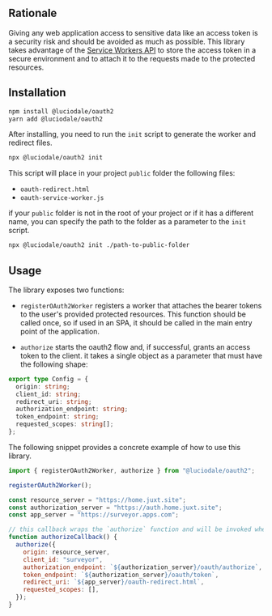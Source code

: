 ## Rationale

Giving any web application access to sensitive data like an access token is a security risk and should be avoided as much as possible. This library takes advantage of the [Service Workers API](https://developer.mozilla.org/en-US/docs/Web/API/Service_Worker_API) to store the access token in a secure environment and to attach it to the requests made to the protected resources.

## Installation

```sh
npm install @luciodale/oauth2
yarn add @luciodale/oauth2
```

After installing, you need to run the `init` script to generate the worker and redirect files.

```sh
npx @luciodale/oauth2 init
```

This script will place in your project `public` folder the following files:

- `oauth-redirect.html`
- `oauth-service-worker.js`

if your `public` folder is not in the root of your project or if it has a different name, you can specify the path to the folder as a parameter to the `init` script.

```sh
npx @luciodale/oauth2 init ./path-to-public-folder
```

## Usage

The library exposes two functions:

- `registerOAuth2Worker` registers a worker that attaches the bearer tokens to the user's provided protected resources. This function should be called once, so if used in an SPA, it should be called in the main entry point of the application.

- `authorize` starts the oauth2 flow and, if successful, grants an access token to the client.
  it takes a single object as a parameter that must have the following shape:

```ts
export type Config = {
  origin: string;
  client_id: string;
  redirect_uri: string;
  authorization_endpoint: string;
  token_endpoint: string;
  requested_scopes: string[];
};
```

The following snippet provides a concrete example of how to use this library.

```js
import { registerOAuth2Worker, authorize } from "@luciodale/oauth2";

registerOAuth2Worker();

const resource_server = "https://home.juxt.site";
const authorization_server = "https://auth.home.juxt.site";
const app_server = "https://surveyor.apps.com";

// this callback wraps the `authorize` function and will be invoked when the user clicks for example on a login button
function authorizeCallback() {
  authorize({
    origin: resource_server,
    client_id: "surveyor",
    authorization_endpoint: `${authorization_server}/oauth/authorize`,
    token_endpoint: `${authorization_server}/oauth/token`,
    redirect_uri: `${app_server}/oauth-redirect.html`,
    requested_scopes: [],
  });
}
```

